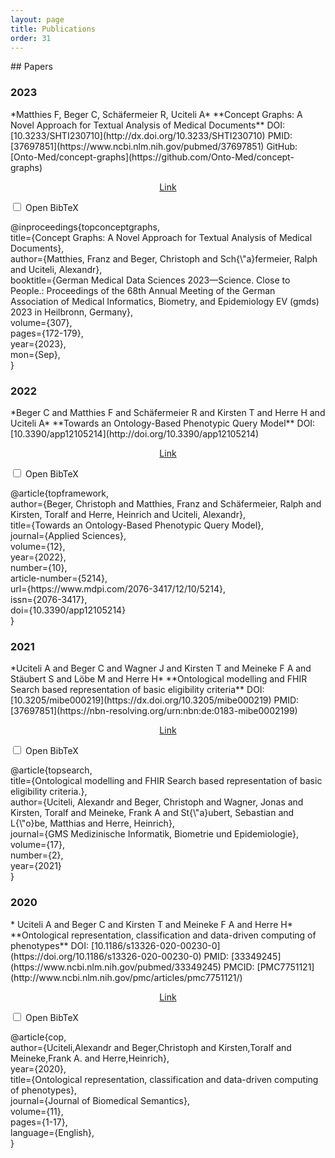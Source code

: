 ```yaml
---
layout: page
title: Publications
order: 31
---
```

<!-- use css for superduper collapsibles -->
<link rel="stylesheet" href="public/css/collapse.css">
## Papers

### 2023
<!-- PAPER 4 -->
<a id="SHTI230710" />
<p align="center"><object width="100%" height="630" data="public/papers/SHTI230710.pdf" frameborder="0" allowfullscreen></object></p>
*Matthies F, Beger C, Schäfermeier R, Uciteli A*
**Concept Graphs: A Novel Approach for Textual Analysis of Medical Documents**
DOI: [10.3233/SHTI230710](http://dx.doi.org/10.3233/SHTI230710)
PMID: [37697851](https://www.ncbi.nlm.nih.gov/pubmed/37697851)
GitHub: [Onto-Med/concept-graphs](https://github.com/Onto-Med/concept-graphs)

<p align="center"><a href="https://ebooks.iospress.nl/doi/10.3233/SHTI230710">Link</a></p>
<div class="wrap-collapsible">
  <input id="collapsible_topconceptgraphs" class="toggle" type="checkbox">
  <label for="collapsible_topconceptgraphs" class="lbl-toggle">Open BibTeX</label>
  <div class="collapsible-content">
    <div class="content-inner">
      <p>
        @inproceedings{topconceptgraphs,<br />
        title={Concept Graphs: A Novel Approach for Textual Analysis of Medical Documents},<br />
        author={Matthies, Franz and Beger, Christoph and Sch{\"a}fermeier, Ralph and Uciteli, Alexandr},<br />
        booktitle={German Medical Data Sciences 2023—Science. Close to People.: Proceedings of the 68th Annual Meeting of the German Association of Medical Informatics, Biometry, and Epidemiology EV (gmds) 2023 in Heilbronn, Germany},<br />
        volume={307},<br />
        pages={172-179},<br />
        year={2023},<br />
        mon={Sep},<br />
        }
      </p>
    </div>
  </div>
</div>

### 2022
<!-- PAPER 3 -->
<a id="app12105214" />
<p align="center"><object width="100%" height="630" data="public/papers/app12105214.pdf" frameborder="0" allowfullscreen></object></p>
*Beger C and Matthies F and Schäfermeier R and Kirsten T and Herre H and Uciteli A*
**Towards an Ontology-Based Phenotypic Query Model**
DOI: [10.3390/app12105214](http://doi.org/10.3390/app12105214)

<p align="center"><a href="https://www.mdpi.com/2076-3417/12/10/5214">Link</a></p>
<div class="wrap-collapsible">
  <input id="collapsible_topframework" class="toggle" type="checkbox">
  <label for="collapsible_topframework" class="lbl-toggle">Open BibTeX</label>
  <div class="collapsible-content">
    <div class="content-inner">
      <p>
      @article{topframework,<br />
      author={Beger, Christoph and Matthies, Franz and Schäfermeier, Ralph and Kirsten, Toralf and Herre, Heinrich and Uciteli, Alexandr},<br />
      title={Towards an Ontology-Based Phenotypic Query Model},<br />
      journal={Applied Sciences},<br />
      volume={12},<br />
      year={2022},<br />
      number={10},<br />
      article-number={5214},<br />
      url={https://www.mdpi.com/2076-3417/12/10/5214},<br />
      issn={2076-3417},<br />
      doi={10.3390/app12105214}<br />
      }
      </p>
    </div>
  </div>
</div>

### 2021
<!-- PAPER 2 -->
<a id="mibe000219" />
<p align="center"><object width="100%" height="630" data="public/papers/mibe000219.pdf" frameborder="0" allowfullscreen></object></p>
*Uciteli A and Beger C and Wagner J and Kirsten T and Meineke F A and St&auml;ubert S and L&ouml;be M and Herre H*
**Ontological modelling and FHIR Search based representation of basic eligibility criteria**
DOI: [10.3205/mibe000219](https://dx.doi.org/10.3205/mibe000219)
PMID: [37697851](https://nbn-resolving.org/urn:nbn:de:0183-mibe0002199)

<p align="center"><a href="http://www.egms.de/static/en/journals/mibe/2021-17/mibe000219.shtml">Link</a></p>
<div class="wrap-collapsible">
  <input id="collapsible_topsearch" class="toggle" type="checkbox">
  <label for="collapsible_topsearch" class="lbl-toggle">Open BibTeX</label>
  <div class="collapsible-content">
    <div class="content-inner">
      <p>
      @article{topsearch,<br />
        title={Ontological modelling and FHIR Search based representation of basic eligibility criteria.},<br />
        author={Uciteli, Alexandr and Beger, Christoph and Wagner, Jonas and Kirsten, Toralf and Meineke, Frank A and St{\"a}ubert, Sebastian and L{\"o}be, Matthias and Herre, Heinrich},<br />
        journal={GMS Medizinische Informatik, Biometrie und Epidemiologie},<br />
        volume={17},<br />
        number={2},<br />
        year={2021}<br />
      }
      </p>
    </div>
  </div>
</div>

### 2020
<!-- PAPER 1 -->
<a id="s13326-020-00230-0" />
<p align="center"><object width="100%" height="630" data="public/papers/s13326-020-00230-0.pdf" frameborder="0" allowfullscreen></object></p>
* Uciteli A and Beger C and Kirsten T and Meineke F A and Herre H*
**Ontological representation, classification and data-driven computing of phenotypes**
DOI: [10.1186/s13326-020-00230-0](https://doi.org/10.1186/s13326-020-00230-0)
PMID: [33349245](https://www.ncbi.nlm.nih.gov/pubmed/33349245)
PMCID: [PMC7751121](http://www.ncbi.nlm.nih.gov/pmc/articles/pmc7751121/)

<p align="center"><a href="https://jbiomedsem.biomedcentral.com/articles/10.1186/s13326-020-00230-0">Link</a></p>
<div class="wrap-collapsible">
  <input id="collapsible_cop" class="toggle" type="checkbox">
  <label for="collapsible_cop" class="lbl-toggle">Open BibTeX</label>
  <div class="collapsible-content">
    <div class="content-inner">
      <p>
      @article{cop,<br />
      author={Uciteli,Alexandr and Beger,Christoph and Kirsten,Toralf and Meineke,Frank A. and Herre,Heinrich},<br />
      year={2020},<br />
      title={Ontological representation, classification and data-driven computing of phenotypes},<br />
      journal={Journal of Biomedical Semantics},<br />
      volume={11},<br />
      pages={1-17},<br />
      language={English},<br />
      }
      </p>
    </div>
  </div>
</div>

<!-- ## Workshops/Presentations -->
